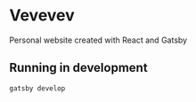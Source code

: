 # Vevevev
Personal website created with React and Gatsby

## Running in development
`gatsby develop`
